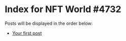 # Index for NFT World #4732
Posts will be displayed in the order below:

- [Your first post](./001-first.md)

